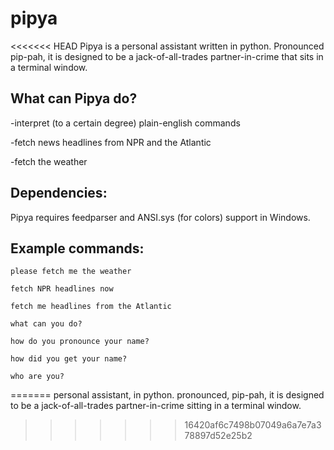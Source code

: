# pipya
<<<<<<< HEAD
Pipya is a personal assistant written in python.
Pronounced pip-pah, it is designed to be a jack-of-all-trades
partner-in-crime that sits in a terminal window.

## What can Pipya do?
-interpret (to a certain degree) plain-english commands

-fetch news headlines from NPR and the Atlantic

-fetch the weather

## Dependencies:
Pipya requires feedparser and ANSI.sys (for colors) support in Windows.

## Example commands:
	please fetch me the weather

	fetch NPR headlines now

	fetch me headlines from the Atlantic

	what can you do?

	how do you pronounce your name?

	how did you get your name?

	who are you?

=======
personal assistant, in python. pronounced, pip-pah, it is designed to be a jack-of-all-trades partner-in-crime sitting in a terminal window.
>>>>>>> 16420af6c7498b07049a6a7e7a378897d52e25b2
